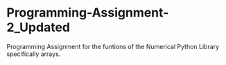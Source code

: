 # Programming-Assignment-2_Updated
Programming Assignment for the funtions of the Numerical Python Library specifically arrays.

